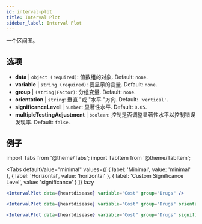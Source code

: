 ```yaml
---
id: interval-plot
title: Interval Plot
sidebar_label: Interval Plot
---
```


一个区间图。

## 选项

* __data__ | `object (required)`: 值数组的对象. Default: `none`.
* __variable__ | `string (required)`: 要显示的变量. Default: `none`.
* __group__ | `(string|Factor)`: 分组变量. Default: `none`.
* __orientation__ | `string`: 垂直 "或 "水平 "方向. Default: `'vertical'`.
* __significanceLevel__ | `number`: 显著性水平. Default: `0.05`.
* __multipleTestingAdjustment__ | `boolean`: 控制是否调整显著性水平以控制错误发现率. Default: `false`.


## 例子

import Tabs from '@theme/Tabs';
import TabItem from '@theme/TabItem';

<Tabs
    defaultValue="minimal"
    values={[
        { label: 'Minimal', value: 'minimal' },
        { label: 'Horizontal', value: 'horizontal' },
        { label: 'Custom Significance Level', value: 'significance' }
    ]}
    lazy
>

<TabItem value="minimal">

```jsx live
<IntervalPlot data={heartdisease} variable="Cost" group="Drugs" />
```
</TabItem>

<TabItem value="horizontal">

```jsx live
<IntervalPlot data={heartdisease} variable="Cost" group="Drugs" orientation="horizontal" />
```

</TabItem>

<TabItem value="significance">

```jsx live
<IntervalPlot data={heartdisease} variable="Cost" group="Drugs" significanceLevel={0.01} />
```
</TabItem>

</Tabs>
